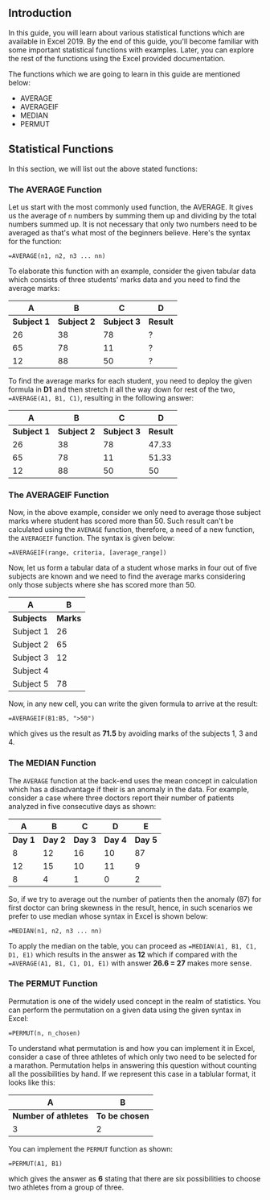 ## Introduction
In this guide, you will learn about various statistical functions which are available in Excel 2019. By the end of this guide, you'll become familiar with some important statistical functions with examples. Later, you can explore the rest of the functions using the Excel provided documentation.

The functions which we are going to learn in this guide are mentioned below:
- AVERAGE
- AVERAGEIF
- MEDIAN
- PERMUT

## Statistical Functions
In this section, we will list out the above stated functions:

### The AVERAGE Function
Let us start with the most commonly used function, the AVERAGE. It gives us the average of `n` numbers by summing them up and dividing by the total numbers summed up. It is not necessary that only two numbers need to be averaged as that's what most of the beginners believe. Here's the syntax for the function:


```
=AVERAGE(n1, n2, n3 ... nn)
```

To elaborate this function with an example, consider the given tabular data which consists of three students' marks data and you need to find the average marks:

| A | B | C | D |
| --- | --- | --- | --- |
| **Subject 1** | **Subject 2** | **Subject 3** | **Result** |
| 26 | 38 | 78 | ? |
| 65 | 78 | 11 | ? |
| 12 | 88 | 50 | ? |

To find the average marks for each student, you need to deploy the given formula in **D1** and then stretch it all the way down for rest of the two, `=AVERAGE(A1, B1, C1)`, resulting in the following answer:

| A | B | C | D |
| --- | --- | --- | --- |
| **Subject 1** | **Subject 2** | **Subject 3** | **Result** |
| 26 | 38 | 78 | 47.33 |
| 65 | 78 | 11 | 51.33 |
| 12 | 88 | 50 | 50 |


### The AVERAGEIF Function
Now, in the above example, consider we only need to average those subject marks where student has scored more than 50. Such result can't be calculated using the `AVERAGE` function, therefore, a need of a new function, the `AVERAGEIF` function. The syntax is given below:


```
=AVERAGEIF(range, criteria, [average_range])
```

Now, let us form a tabular data of a student whose marks in four out of five subjects are known and we need to find the average marks considering only those subjects where she has scored more than 50.

| A | B |
| --- | --- |
| **Subjects** | **Marks** |
| Subject 1 | 26 |
| Subject 2 | 65 |
| Subject 3 | 12 |
| Subject 4 |  |
| Subject 5 | 78 |

Now, in any new cell, you can write the given formula to arrive at the result:


```
=AVERAGEIF(B1:B5, ">50")
```

which gives us the result as **71.5** by avoiding marks of the subjects 1, 3 and 4. 

### The MEDIAN Function
The `AVERAGE` function at the back-end uses the mean concept in calculation which has a disadvantage if their is an anomaly in the data. For example, consider a case where three doctors report their number of patients analyzed in five consecutive days as shown:


| A | B | C | D | E |
| --- | --- | --- | --- | --- | 
| **Day 1** | **Day 2** | **Day 3** | **Day 4** | **Day 5** |
| 8 | 12 | 16 | 10 | 87 |
| 12 | 15 | 10 | 11 | 9 |
| 8 | 4 | 1 | 0 | 2 |

So, if we try to average out the number of patients then the anomaly (87) for first doctor can bring skewness in the result, hence, in such scenarios we prefer to use median whose syntax in Excel is shown below:


```
=MEDIAN(n1, n2, n3 ... nn)
```

To apply the median on the table, you can proceed as `=MEDIAN(A1, B1, C1, D1, E1)` which results in the answer as **12** which if compared with the `=AVERAGE(A1, B1, C1, D1, E1)` with answer **26.6 = 27** makes more sense.

### The PERMUT Function
Permutation is one of the widely used concept in the realm of statistics. You can perform the permutation on a given data using the given syntax in Excel:


```
=PERMUT(n, n_chosen)
```

To understand what permutation is and how you can implement it in Excel, consider a case of three athletes of which only two need to be selected for a marathon. Permutation helps in answering this question without counting all the possibilities by hand. If we represent this case in a tablular format, it looks like this:

| A | B |
| --- | --- |
| **Number of athletes** | **To be chosen** |
| 3 | 2 |

You can implement the `PERMUT` function as shown:


```
=PERMUT(A1, B1)
```

which gives the answer as **6** stating that there are six possibilities to choose two athletes from a group of three.
